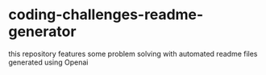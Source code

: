 # coding-challenges-readme-generator
this repository features some problem solving with automated readme files generated using Openai
